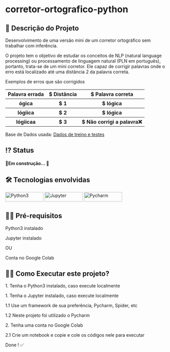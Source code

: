  <!-- Explicação do projeto -->
<h1 align="left">corretor-ortografico-python</h1>
<h2 align="left"> 🧾 Descrição do Projeto</h2>
<p align="left"> Desenvolvimento de uma versão mini de um corretor ortográfico sem trabalhar com inferência.</p>
<p align="left">O projeto tem o objetivo de estudar os conceitos de NLP (natural language processing) ou processamento de linguagem natural (PLN em português), portanto, trata-se de um mini corretor. Ele capaz de corrigir palavras onde o erro está localizado até uma distância 2 da palavra correta. </p>
<p align="left">Exemplos de erros que são corrigidos</p>
<table>
	<tbody>
		<tr>
			<th>Palavra errada </th>
			<th>$ Distância </th>
			<th>$ Palavra correta </th>
		</tr>
		<tr>
			<th>ógica </th>
			<th>$ 1 </th>
			<th>$ lógica </th>
		</tr>
		<tr>
			<th>lógiica </th>
			<th>$ 2 </th>
			<th>$ lógica </th>
		</tr>
		<tr>
			<th>lógiicaa </th>
			<th>$ 3 </th>
			<th>$ Não corrigi a palavra❌  </th>
		</tr>
	</tbody>
</table>
<p align="left">Base de Dados usada: <a href="" target="_blank" align = "center">Dados de treino e testes </a> </p>
 <!-- Status do projeto -->
 <h2 align="left"> ⁉ Status </h2>
<h4 align="left"> 
 🚧Em construção... 🚧
</h4>


<!-- Indice -->
<!--<p align="center">
 <a href="#objetivo">Objetivo</a> •
 <a href="#roadmap">Roadmap</a> • 
 <a href="#tecnologias">Tecnologias</a> • 
 <a href="#contribuicao">Contribuição</a> • 
 <a href="#licenc-a">Licença</a> • 
 <a href="#autor">Autor</a>
</p>-->

<!-- Tecnologias envolvidas -->
<div align="left" class='container'>
	<h2 align="left"> 🛠 Tecnologias envolvidas</h2>
		<a href="https://www.python.org/" target="_blank" align = "left"> <img src="https://img.shields.io/badge/Python-3776AB?style=for-the-badge&logo=python&logoColor=white" width="120" height="30" alt="Python3" /></a>
		<a href="https://jupyter.org/" target="_blank" align = "left"> <img src="https://img.shields.io/badge/Jupyter-F37626.svg?&style=for-the-badge&logo=Jupyter&logoColor=white" width="120" height="30" alt="Jupyter" /></a>
		<a href="https://www.jetbrains.com/pt-br/pycharm/download/" target="_blank" align = "left"> <img src="https://img.shields.io/badge/pycharm-143?style=for-the-badge&logo=pycharm&logoColor=black&color=black&labelColor=green" width="120" height="30" alt="Pycharm" /></a>
	
</div>

<!-- Requirements -->
<div align="left" class='container'>
	<h2 align="left">👨‍💻 Pré-requisitos </h2>
	<p align="left">Python3 instalado</p>
  <p align="left">Jupyter instalado</p>
  	<p align="left">OU</p>
  	<p align="left">Conta no Google Colab</p>
</div>



<!-- How to execute -->
<div align="left" class='container'>
	<h2 align="left">🏃‍♀️ Como Executar este projeto? </h2>
	<p align="left"> 1. Tenha o Python3 instalado, caso execute localmente</p>
  	<p align="left"> 1. Tenha o Jupyter instalado, caso execute localmente</p>
  	<p align="left"> 1.1 Use um framework de sua preferência, Pycharm, Spider, etc</p>
	<p align="left"> 1.2 Neste projeto foi utilizado o Pycharm</p>
	<p align="left"> 2. Tenha uma conta no Google Colab</p>
	<p align="left"> 2.1 Crie um notebook e copie e cole os códigos nele para executar</p>
	<p align="left">Done ! ✅</p>
</div>

<!-- Resultados -->
<!-- Resultado API -->
<!-- <div align="center" class='container'>
	<h2 align="center"> ⚡ Alguns Resultados das Análises ⚡</h2>
</div>-->

<!-- Resultados parciais -->
<!-- <div align="left" class='result'>
	<h3 align="left"> ➡ Correlação das Vendas ⬅</h3>
	<img alt="#vendas" title="#vendas" src="./result_git/vendas.png" width=1200" height="600"/>
</div>-->
												 
